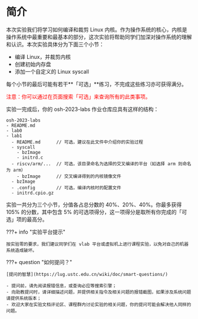 # 简介

本次实验我们将学习如何编译和裁剪 Linux 内核。作为操作系统的核心，内核是操作系统中最重要和最基本的部分，这次实验将帮助同学们加深对操作系统的理解和认识。本次实验具体分为下面三个小节：

- 编译 Linux，并裁剪内核
- 创建初始内存盘
- 添加一个自定义的 Linux syscall

每个小节的最后可能有若干**「可选」**练习，不完成这些练习亦可获得满分。

<p style="color:red">注意：你可以通过在页面搜索「可选」来查询所有的此类事项。</p>

实验一完成后，你的 osh-2023-labs 作业仓库应具有这样的结构：

```
osh-2023-labs
- README.md
- lab0
- lab1
  - README.md      // 可选，建议在此文件中介绍你的实验过程
  - syscall
    - bzImage
    - initrd.c
  - riscv/arm/...  // 可选，该目录命名为选择的交叉编译的平台（如选择 arm 则命名为 arm）
    - bzImage      // 交叉编译得到的内核镜像文件
  - bzImage
  - .config        // 可选，编译内核时的配置文件
  - initrd.cpio.gz
```

实验一共分为三个小节，分值各占总分数的 40%、20%、40%。你最多获得 105% 的分数，其中包含 5% 的可选项得分，这一项得分是取所有你完成的「可选」项的最高分。

???+ info "实验平台提示"

    按实验零的要求，我们建议同学们在 vlab 平台或虚拟机上进行课程实验，以免对自己的机器系统造成破坏。

???+ question "如何提问？"

    [提问的智慧](https://lug.ustc.edu.cn/wiki/doc/smart-questions/)
    
    - 提问前，请先阅读报错信息，或查询必应等搜索引擎；
    - 向助教提问时，请详细描述问题，并提供相关指令及相关问题的报错截图，如果涉及系统问题请提供系统版本；
    - 欢迎大家在实验文档评论区、课程群内讨论实验的相关问题，你的提问可能会解决他人同样的问题。
